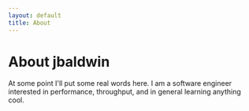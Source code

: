 ```yaml
---
layout: default
title: About
---
```


# About jbaldwin

At some point I'll put some real words here.  I am a software engineer interested in performance, throughput, and in general learning anything cool.
